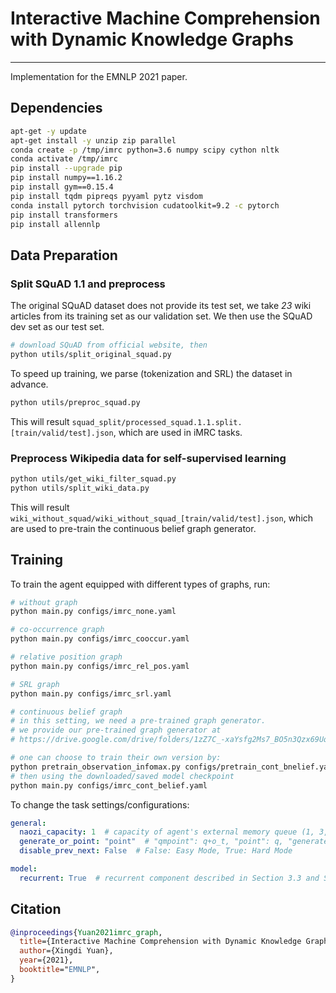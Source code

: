 # Interactive Machine Comprehension with Dynamic Knowledge Graphs
---------------------------------------------------------------------------
Implementation for the EMNLP 2021 paper.

## Dependencies

```sh
apt-get -y update
apt-get install -y unzip zip parallel
conda create -p /tmp/imrc python=3.6 numpy scipy cython nltk
conda activate /tmp/imrc
pip install --upgrade pip
pip install numpy==1.16.2
pip install gym==0.15.4
pip install tqdm pipreqs pyyaml pytz visdom
conda install pytorch torchvision cudatoolkit=9.2 -c pytorch
pip install transformers
pip install allennlp
```

## Data Preparation

### Split SQuAD 1.1 and preprocess
The original SQuAD dataset does not provide its test set, we take *23* wiki articles from its training set as our validation set. We then use the SQuAD dev set as our test set.

```sh
# download SQuAD from official website, then
python utils/split_original_squad.py
```

To speed up training, we parse (tokenization and SRL) the dataset in advance. 

```sh
python utils/preproc_squad.py
```
This will result `squad_split/processed_squad.1.1.split.[train/valid/test].json`, which are used in iMRC tasks.


### Preprocess Wikipedia data for self-supervised learning

```sh
python utils/get_wiki_filter_squad.py
python utils/split_wiki_data.py
```

This will result `wiki_without_squad/wiki_without_squad_[train/valid/test].json`, which are used to pre-train the continuous belief graph generator.

## Training

To train the agent equipped with different types of graphs, run:

```sh
# without graph
python main.py configs/imrc_none.yaml

# co-occurrence graph
python main.py configs/imrc_cooccur.yaml

# relative position graph
python main.py configs/imrc_rel_pos.yaml

# SRL graph
python main.py configs/imrc_srl.yaml

# continuous belief graph
# in this setting, we need a pre-trained graph generator.
# we provide our pre-trained graph generator at
# https://drive.google.com/drive/folders/1zZ7C_-xaYsfg2Ms7_BO5n3Qzx69UqMKD?usp=sharing

# one can choose to train their own version by:
python pretrain_observation_infomax.py configs/pretrain_cont_bnelief.yaml
# then using the downloaded/saved model checkpoint
python main.py configs/imrc_cont_belief.yaml
```

To change the task settings/configurations:
```yaml
general:
  naozi_capacity: 1  # capacity of agent's external memory queue (1, 3, 5)
  generate_or_point: "point"  # "qmpoint": q+o_t, "point": q, "generate": vocab
  disable_prev_next: False  # False: Easy Mode, True: Hard Mode

model:
  recurrent: True  # recurrent component described in Section 3.3 and Section 4.Additional Results
```

## Citation

```bibtex
@inproceedings{Yuan2021imrc_graph,
  title={Interactive Machine Comprehension with Dynamic Knowledge Graphs},
  author={Xingdi Yuan},
  year={2021},
  booktitle="EMNLP",
}
```

